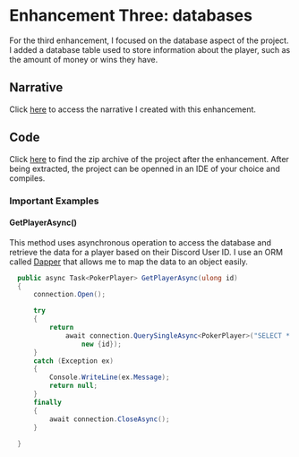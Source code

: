 # Enhancement Three: databases

For the third enhancement, I focused on the database aspect of the project.
I added a database table used to store information about the player, such as the amount of money or wins they have.

## Narrative

Click [here](https://rayjayshark.github.io/Narratives/DatabasesNarrative_JoshuaRay.pdf) to access the narrative I created with this enhancement.

## Code

Click [here](https://rayjayshark.github.io/Enhancements/PokerBot_DatabaseEnhancement.zip) to find the zip archive of the project after the enhancement.
After being extracted, the project can be openned in an IDE of your choice and compiles.

### Important Examples

#### GetPlayerAsync()

This method uses asynchronous operation to access the database and retrieve the data for a player based on their Discord User ID.
I use an ORM called <a href="https://github.com/DapperLib/Dapper" target="_blank">Dapper</a> that allows me to map the data to an object easily.

```cs
  public async Task<PokerPlayer> GetPlayerAsync(ulong id)
  {
      connection.Open();

      try
      {
          return
              await connection.QuerySingleAsync<PokerPlayer>("SELECT * FROM player WHERE discordId = @id",
                  new {id});
      }
      catch (Exception ex)
      {
          Console.WriteLine(ex.Message);
          return null;
      }
      finally
      {
          await connection.CloseAsync();
      }
      
  }
```

